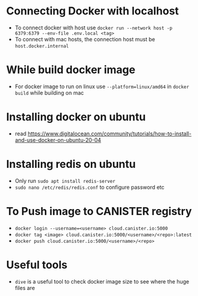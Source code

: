 # Connecting Docker with localhost
- To connect docker with host use `docker run --network host -p 6379:6379 --env-file .env.local <tag>`
- To connect with mac hosts, the connection host must be `host.docker.internal`

# While build docker image
- For docker image to run on linux use `--platform=linux/amd64` in `docker build` while building on mac

# Installing docker on ubuntu
- read https://www.digitalocean.com/community/tutorials/how-to-install-and-use-docker-on-ubuntu-20-04

# Installing redis on ubuntu
- Only run `sudo apt install redis-server`
- `sudo nano /etc/redis/redis.conf` to configure password etc

# To Push image to CANISTER registry
- `docker login --username=<username> cloud.canister.io:5000`
- `docker tag <image> cloud.canister.io:5000/<username>/<repo>:latest`
- `docker push cloud.canister.io:5000/<username>/<repo>`

# Useful tools
- `dive` is a useful tool to check docker image size to see where the huge files are